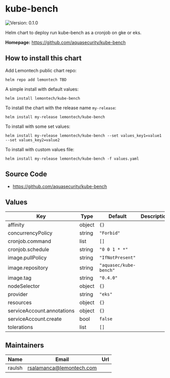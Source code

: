 # kube-bench

![Version: 0.1.0](https://img.shields.io/badge/Version-0.1.0-informational?style=flat-square)

Helm chart to deploy run kube-bench as a cronjob on gke or eks.

**Homepage:** <https://github.com/aquasecurity/kube-bench>

## How to install this chart

Add Lemontech public chart repo:

```console
helm repo add lemontech TBD
```

A simple install with default values:

```console
helm install lemontech/kube-bench
```

To install the chart with the release name `my-release`:

```console
helm install my-release lemontech/kube-bench
```

To install with some set values:

```console
helm install my-release lemontech/kube-bench --set values_key1=value1 --set values_key2=value2
```

To install with custom values file:

```console
helm install my-release lemontech/kube-bench -f values.yaml
```

## Source Code

* <https://github.com/aquasecurity/kube-bench>

## Values

| Key | Type | Default | Description |
|-----|------|---------|-------------|
| affinity | object | `{}` |  |
| concurrencyPolicy | string | `"Forbid"` |  |
| cronjob.command | list | `[]` |  |
| cronjob.schedule | string | `"0 0 1 * *"` |  |
| image.pullPolicy | string | `"IfNotPresent"` |  |
| image.repository | string | `"aquasec/kube-bench"` |  |
| image.tag | string | `"0.4.0"` |  |
| nodeSelector | object | `{}` |  |
| provider | string | `"eks"` |  |
| resources | object | `{}` |  |
| serviceAccount.annotations | object | `{}` |  |
| serviceAccount.create | bool | `false` |  |
| tolerations | list | `[]` |  |

## Maintainers

| Name | Email | Url |
| ---- | ------ | --- |
| raulsh | <rsalamanca@lemontech.com> |  |
